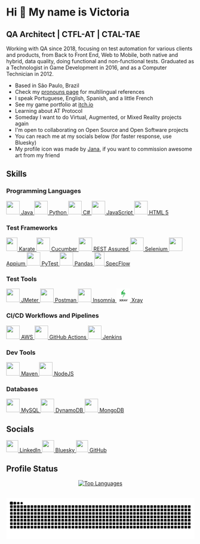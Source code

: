 Hi 👋 My name is Victoria
================================================================================================================================

QA Architect | CTFL-AT | CTAL-TAE
-----------------------------------------

Working with QA since 2018, focusing on test automation for various clients and products, from Back to Front End, Web to Mobile, both native and hybrid, data quality, doing functional and non-functional tests. Graduated as a Technologist in Game Development in 2016, and as a Computer Technician in 2012.

* Based in São Paulo, Brazil
* Check my [pronouns page](https://pronouns.page/u/vicwalker) for multilingual references
* I speak Portuguese, English, Spanish, and a little French
* See my game portfolio at [itch.io](http://vicwalker.itch.io)
* Learning about AT Protocol
* Someday I want to do Virtual, Augmented, or Mixed Reality projects again
* I'm open to collaborating on Open Source and Open Software projects
* You can reach me at my socials below (for faster response, use Bluesky)
* My profile icon was made by [Jana](https://alphajn.carrd.co/), if you want to commission awesome art from my friend

## Skills
### Programming Languages
<p align="left">
<a href="https://www.oracle.com/java/" target="_blank" rel="noreferrer"><picture><source media="(prefers-color-scheme: dark)" srcset="./icons/skills/java-colored.svg" /><source media="(prefers-color-scheme: light)" srcset="./icons/skills/java-colored.svg" /><img src="./icons/skills/java-colored.svg" width=36 height=36 /></picture> Java </a>
<a href="https://www.python.org/" target="_blank" rel="noreferrer"><picture><source media="(prefers-color-scheme: dark)" srcset="./icons/skills/python-colored.svg" /><source media="(prefers-color-scheme: light)" srcset="./icons/skills/python-colored.svg" /><img src="./icons/skills/python-colored.svg" width=36 height=36 /></picture> Python </a>
<a href="https://docs.microsoft.com/en-us/dotnet/csharp/" target="_blank" rel="noreferrer"><picture><source media="(prefers-color-scheme: dark)" srcset="./icons/skills/csharp-colored.svg" /><source media="(prefers-color-scheme: light)" srcset="./icons/skills/csharp-colored.svg" /><img src="./icons/skills/csharp-colored.svg" width=36 height=36 /></picture> C# </a>
<a href="https://developer.mozilla.org/en-US/docs/Web/JavaScript" target="_blank" rel="noreferrer"><picture><source media="(prefers-color-scheme: dark)" srcset="./icons/skills/javascript-colored.svg" /><source media="(prefers-color-scheme: light)" srcset="./icons/skills/javascript-colored.svg" /><img src="./icons/skills/javascript-colored.svg" width=36 height=36 /></picture> JavaScript </a>
<a href="https://developer.mozilla.org/en-US/docs/Glossary/HTML5" target="_blank" rel="noreferrer"><picture><source media="(prefers-color-scheme: dark)" srcset="./icons/skills/html5.svg" /><source media="(prefers-color-scheme: light)" srcset="./icons/skills/html5.svg" /><img src="./icons/skills/html5.svg" width=36 height=36 /></picture> HTML 5 </a>
</p>

### Test Frameworks
<p align="left">
<a href="https://www.karatelabs.io" target="_blank" rel="noreferrer"><picture><source media="(prefers-color-scheme: dark)" srcset="./icons/skills/karate-labs-dark.png" /><source media="(prefers-color-scheme: light)" srcset="./icons/skills/karate-labs.png" /><img src="./icons/skills/karate-labs.png" width=30 height=36 /></picture> Karate </a>
<a href="https://cucumber.io" target="_blank" rel="noreferrer"><picture><source media="(prefers-color-scheme: dark)" srcset="./icons/skills/cucumber-colored.svg" /><source media="(prefers-color-scheme: light)" srcset="./icons/skills/cucumber-colored.svg" /><img src="./icons/skills/cucumber-colored.svg" width=36 height=36 /></picture> Cucumber </a>
<a href="https://rest-assured.io" target="_blank" rel="noreferrer"><picture><source media="(prefers-color-scheme: dark)" srcset="./icons/skills/rest-assured-dark.png" /><source media="(prefers-color-scheme: light)" srcset="./icons/skills/rest-assured.png" /><img src="./icons/skills/rest-assured.png" width=36 height=36 /></picture> REST Assured </a>
<a href="https://www.selenium.dev" target="_blank" rel="noreferrer"><picture><source media="(prefers-color-scheme: dark)" srcset="./icons/skills/selenium-colored.svg" /><source media="(prefers-color-scheme: light)" srcset="./icons/skills/selenium-colored.svg" /><img src="./icons/skills/selenium-colored.svg" width=36 height=36 /></picture> Selenium </a>
<a href="https://appium.io/docs/en/latest/" target="_blank" rel="noreferrer"><picture><source media="(prefers-color-scheme: dark)" srcset="./icons/skills/appium-colored.svg" /><source media="(prefers-color-scheme: light)" srcset="./icons/skills/appium-colored.svg" /><img src="./icons/skills/appium-colored.svg" width=36 height=36 /></picture> Appium </a>
<a href="https://docs.pytest.org/en/stable/" target="_blank" rel="noreferrer"><picture><source media="(prefers-color-scheme: dark)" srcset="./icons/skills/pytest.svg" /><source media="(prefers-color-scheme: light)" srcset="./icons/skills/pytest.svg" /><img src="./icons/skills/pytest.svg" width=36 height=36 /></picture> PyTest </a>
<a href="https://pandas.pydata.org" target="_blank" rel="noreferrer"><picture><source media="(prefers-color-scheme: dark)" srcset="./icons/skills/pandas-dark.svg" /><source media="(prefers-color-scheme: light)" srcset="./icons/skills/pandas-colored.svg" /><img src="./icons/skills/pandas-colored.svg" width=36 height=36 /></picture> Pandas </a>
<a href="https://specflow.org" target="_blank" rel="noreferrer"><picture><source media="(prefers-color-scheme: dark)" srcset="./icons/skills/specflow.png" /><source media="(prefers-color-scheme: light)" srcset="./icons/skills/specflow.png" /><img src="./icons/skills/specflow.png" width=27 height=36 /></picture> SpecFlow </a>
</p>

### Test Tools
<p align="left">
<a href="https://jmeter.apache.org/" target="_blank" rel="noreferrer"><picture><source media="(prefers-color-scheme: dark)" srcset="./icons/skills/jmeter-dark.svg" /><source media="(prefers-color-scheme: light)" srcset="./icons/skills/jmeter.svg" /><img src="./icons/skills/jmeter.svg" width=36 height=36 /></picture> JMeter </a>
<a href="https://www.postman.com/" target="_blank" rel="noreferrer"><picture><source media="(prefers-color-scheme: dark)" srcset="./icons/skills/postman.svg" /><source media="(prefers-color-scheme: light)" srcset="./icons/skills/postman.svg" /><img src="./icons/skills/postman.svg" width=36 height=36 /></picture> Postman </a>
<a href="https://insomnia.rest/" target="_blank" rel="noreferrer"><picture><source media="(prefers-color-scheme: dark)" srcset="./icons/skills/insomnia.svg" /><source media="(prefers-color-scheme: light)" srcset="./icons/skills/insomnia.svg" /><img src="./icons/skills/insomnia.svg" width=36 height=36 /></picture> Insomnia </a>
<a href="https://marketplace.atlassian.com/apps/1211769/xray-test-management-for-jira" target="_blank" rel="noreferrer"><picture><source media="(prefers-color-scheme: dark)" srcset="./icons/skills/xray-dark.png" /><source media="(prefers-color-scheme: light)" srcset="./icons/skills/xray.png" /><img src="./icons/skills/xray.png" width=36 height=36 /></picture> Xray </a>
</p>

### CI/CD Workflows and Pipelines
<p align="left">
<a href="https://aws.amazon.com" target="_blank" rel="noreferrer"><picture><source media="(prefers-color-scheme: dark)" srcset="./icons/skills/aws-dark.svg" /><source media="(prefers-color-scheme: light)" srcset="./icons/skills/aws-colored.svg" /><img src="./icons/skills/aws-dark.svg" width=36 height=36 /></picture> AWS </a>
<a href="https://github.com/features/actions" target="_blank" rel="noreferrer"><picture><source media="(prefers-color-scheme: dark)" srcset="./icons/skills/githubactions-dark.svg" /><source media="(prefers-color-scheme: light)" srcset="./icons/skills/githubactions.svg" /><img src="./icons/skills/githubactions-dark.svg" width=36 height=36 /></picture> GitHub Actions </a>
<a href="https://www.jenkins.io/" target="_blank" rel="noreferrer"><picture><source media="(prefers-color-scheme: dark)" srcset="./icons/skills/jenkins-dark.svg" /><source media="(prefers-color-scheme: light)" srcset="./icons/skills/jenkins.svg" /><img src="./icons/skills/jenkins-dark.svg" width=36 height=36 /></picture> Jenkins </a>
</p>

### Dev Tools
<p align="left">
<a href="https://maven.apache.org" target="_blank" rel="noreferrer"><picture><source media="(prefers-color-scheme: dark)" srcset="./icons/skills/maven-dark.svg" /><source media="(prefers-color-scheme: light)" srcset="./icons/skills/maven-colored.svg" /><img src="./icons/skills/maven-colored.svg" width=36 height=36 /></picture> Maven </a>
<a href="https://nodejs.org/en/" target="_blank" rel="noreferrer"><picture><source media="(prefers-color-scheme: dark)" srcset="./icons/skills/nodejs-colored.svg" /><source media="(prefers-color-scheme: light)" srcset="./icons/skills/nodejs-colored.svg" /><img src="./icons/skills/nodejs-colored.svg" width=36 height=36 /></picture> NodeJS </a>
</p>

### Databases
<p align="left">
<a href="https://www.mysql.com/" target="_blank" rel="noreferrer"><picture><source media="(prefers-color-scheme: dark)" srcset="./icons/skills/mysql-colored.svg" /><source media="(prefers-color-scheme: light)" srcset="./icons/skills/mysql-colored.svg" /><img src="./icons/skills/mysql-colored.svg" width=36 height=36 /></picture> MySQL </a>
<a href="https://aws.amazon.com/dynamodb/" target="_blank" rel="noreferrer"><picture><source media="(prefers-color-scheme: dark)" srcset="./icons/skills/aws-dynamodb.svg" /><source media="(prefers-color-scheme: light)" srcset="./icons/skills/aws-dynamodb.svg" /><img src="./icons/skills/aws-dynamodb.svg" width=36 height=36 /></picture> DynamoDB </a>
<a href="https://www.mongodb.com/" target="_blank" rel="noreferrer"><picture><source media="(prefers-color-scheme: dark)" srcset="./icons/skills/mongodb.svg" /><source media="(prefers-color-scheme: light)" srcset="./icons/skills/mongodb.svg" /><img src="./icons/skills/mongodb.svg" width=36 height=36 /></picture> MongoDB </a>
</p>

## Socials
<p align="left">
<a href="https://www.linkedin.com/in/victoriamdo" target="_blank" rel="noreferrer"><picture><source media="(prefers-color-scheme: dark)" srcset="./icons/socials/linkedin-dark.svg" /><source media="(prefers-color-scheme: light)" srcset="./icons/socials/linkedin.svg" /><img src="./icons/socials/linkedin.svg" width=32 height=32 /></picture> LinkedIn </a>
<a href="https://bsky.app/profile/vicwalker.bsky.social" target="_blank" rel="noreferrer"><picture><source media="(prefers-color-scheme: dark)" srcset="./icons/socials/bluesky-social-dark.svg" /><source media="(prefers-color-scheme: light)" srcset="./icons/socials/bluesky-social.svg" /><img src="./icons/socials/bluesky-social.svg" width=32 height=32 /></picture> Bluesky </a>
<a href="https://github.com/victoriamdo" target="_blank" rel="noreferrer"><picture><source media="(prefers-color-scheme: dark)" srcset="./icons/socials/github-dark.svg" /><source media="(prefers-color-scheme: light)" srcset="./icons/socials/github.svg" /><img src="./icons/socials/github.svg" width=32 height=32 /></picture> GitHub </a>
</p>

## Profile Status
<p align="center">
<a href="https://github.com/victoriamdo" align="left"><img src="https://github-readme-stats.vercel.app/api/top-langs/?username=victoriamdo&langs_count=10&title_color=ef4444&text_color=ffffff&icon_color=0891b2&bg_color=1c1917&hide_border=true&locale=en&custom_title=Top%20%Languages" alt="Top Languages" /></a>
</p>

<br clear="both">
<img src="https://raw.githubusercontent.com/victoriamdo/victoriamdo/output/snake.svg" alt="Snake animation" />

